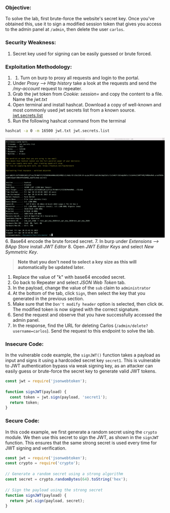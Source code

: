 ### Objective:
To solve the lab, first brute-force the website's secret key. Once you've obtained this, use it to sign a modified session token that gives you access to the admin panel at `/admin`, then delete the user `carlos`.

### Security Weakness:
1. Secret key used for signing can be easily guessed or brute forced.

### Exploitation Methodology:
1. 1. Turn on burp to proxy all requests and login to the portal. 
2. Under *Proxy --> Http history* take a look at the requests and send the */my-account* request to repeater.
3. Grab the jwt token from *Cookie: session=* and copy the content to a file. Name the *jwt.txt*
4. Open terminal and install hashcat. Download a copy of well-known and most commonly used jwt secrets list from a known source. [jwt.secrets.list](https://raw.githubusercontent.com/wallarm/jwt-secrets/master/jwt.secrets.list)
5. Run the following hashcat command from the terminal
```bash
hashcat -a 0 -m 16500 jwt.txt jwt.secrets.list
```
![](./Images/a23b1981ba58a6f7e1da426b987108f7.png)
6. Base64 encode the brute forced secret. 
7. In burp under *Extensions --> BApp Store* install *JWT Editor*
8. Open *JWT Editor Keys* and select *New Symmetric Key*. 
> **Note that you don't need to select a key size as this will automatically be updated later.**
1. Replace the value of "k" with base64 encoded secret.
2. Go back to Repeater and select *JSON Web Token* tab. 
3. In the payload, change the value of the `sub` claim to `administrator`
4. At the bottom of the tab, click `Sign`, then select the key that you generated in the previous section.
5. Make sure that the `Don't modify header` option is selected, then click `OK`. The modified token is now signed with the correct signature.
6. Send the request and observe that you have successfully accessed the admin panel.
7. In the response, find the URL for deleting Carlos (`/admin/delete?username=carlos`). Send the request to this endpoint to solve the lab.

### Insecure Code:
In the vulnerable code example, the `signJWT()` function takes a payload as input and signs it using a hardcoded secret key `secret1`. This is vulnerable to JWT authentication bypass via weak signing key, as an attacker can easily guess or brute-force the secret key to generate valid JWT tokens.
```javascript
const jwt = require('jsonwebtoken');

function signJWT(payload) {
  const token = jwt.sign(payload, 'secret1');
  return token;
}
```

### Secure Code:
In this code example, we first generate a random secret using the `crypto` module. We then use this secret to sign the JWT, as shown in the `signJWT` function. This ensures that the same strong secret is used every time for JWT signing and verification.
```javascript
const jwt = require('jsonwebtoken');
const crypto = require('crypto');

// Generate a random secret using a strong algorithm
const secret = crypto.randomBytes(64).toString('hex');

// Sign the payload using the strong secret
function signJWT(payload) {
  return jwt.sign(payload, secret);
}
```

